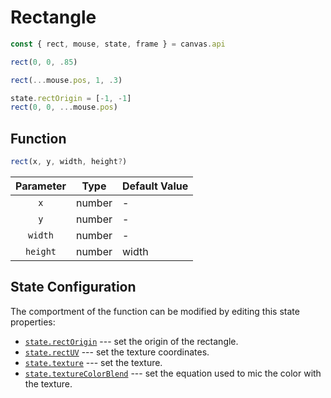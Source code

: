 
<script src="../../../code/paperbit-snippets.js" type="module" defer></script>

# Rectangle

<div id="paperbit-snippets">

```javascript
const { rect, mouse, state, frame } = canvas.api
```

```javascript
rect(0, 0, .85)
```

```javascript
rect(...mouse.pos, 1, .3)
```

```javascript
state.rectOrigin = [-1, -1]
rect(0, 0, ...mouse.pos)
```

</div>

## Function

```javascript
rect(x, y, width, height?)
```


| Parameter | Type | Default Value |
|:-:|:-:|:-|
| `x` | number | - |
| `y` | number | - |
| `width` | number | - |
| `height` | number | width |

## State Configuration

The comportment of the function can be modified by editing
this state properties:

- [`state.rectOrigin`]() --- set the origin of the rectangle.
- [`state.rectUV`]() --- set the texture coordinates.
- [`state.texture`]() --- set the texture.
- [`state.textureColorBlend`]() --- set the equation used to mic the color with the texture.

